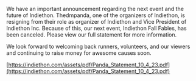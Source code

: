 We have an important announcement regarding the next event and the future of Indiethon. Thedmpanda, one of the organizers of Indiethon, is resigning from their role as organizer of Indiethon and Vice President of Indiethon Inc. Because of this, our next event, Indiethon Fall Fables, has been canceled. Please view our full statement for more information.

We look forward to welcoming back runners, volunteers, and our viewers and continuing to raise money for awesome causes soon.

[https://indiethon.com/assets/pdf/Panda_Statement_10_4_23.pdf](https://indiethon.com/assets/pdf/Panda_Statement_10_4_23.pdf)
